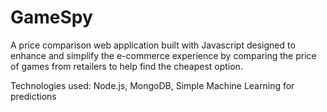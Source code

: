 # GameSpy
A price comparison web application built with Javascript designed to enhance and simplify the e-commerce experience by comparing the price of games from retailers to help find the cheapest option.

Technologies used:
Node.js,
MongoDB,
Simple Machine Learning for predictions
